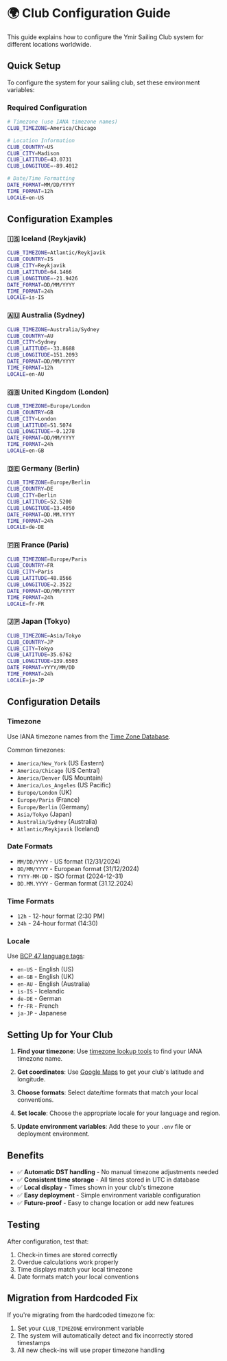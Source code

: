 # 🌍 Club Configuration Guide

This guide explains how to configure the Ymir Sailing Club system for different locations worldwide.

## Quick Setup

To configure the system for your sailing club, set these environment variables:

### Required Configuration

```bash
# Timezone (use IANA timezone names)
CLUB_TIMEZONE=America/Chicago

# Location Information
CLUB_COUNTRY=US
CLUB_CITY=Madison
CLUB_LATITUDE=43.0731
CLUB_LONGITUDE=-89.4012

# Date/Time Formatting
DATE_FORMAT=MM/DD/YYYY
TIME_FORMAT=12h
LOCALE=en-US
```

## Configuration Examples

### 🇮🇸 Iceland (Reykjavik)
```bash
CLUB_TIMEZONE=Atlantic/Reykjavik
CLUB_COUNTRY=IS
CLUB_CITY=Reykjavik
CLUB_LATITUDE=64.1466
CLUB_LONGITUDE=-21.9426
DATE_FORMAT=DD/MM/YYYY
TIME_FORMAT=24h
LOCALE=is-IS
```

### 🇦🇺 Australia (Sydney)
```bash
CLUB_TIMEZONE=Australia/Sydney
CLUB_COUNTRY=AU
CLUB_CITY=Sydney
CLUB_LATITUDE=-33.8688
CLUB_LONGITUDE=151.2093
DATE_FORMAT=DD/MM/YYYY
TIME_FORMAT=12h
LOCALE=en-AU
```

### 🇬🇧 United Kingdom (London)
```bash
CLUB_TIMEZONE=Europe/London
CLUB_COUNTRY=GB
CLUB_CITY=London
CLUB_LATITUDE=51.5074
CLUB_LONGITUDE=-0.1278
DATE_FORMAT=DD/MM/YYYY
TIME_FORMAT=24h
LOCALE=en-GB
```

### 🇩🇪 Germany (Berlin)
```bash
CLUB_TIMEZONE=Europe/Berlin
CLUB_COUNTRY=DE
CLUB_CITY=Berlin
CLUB_LATITUDE=52.5200
CLUB_LONGITUDE=13.4050
DATE_FORMAT=DD.MM.YYYY
TIME_FORMAT=24h
LOCALE=de-DE
```

### 🇫🇷 France (Paris)
```bash
CLUB_TIMEZONE=Europe/Paris
CLUB_COUNTRY=FR
CLUB_CITY=Paris
CLUB_LATITUDE=48.8566
CLUB_LONGITUDE=2.3522
DATE_FORMAT=DD/MM/YYYY
TIME_FORMAT=24h
LOCALE=fr-FR
```

### 🇯🇵 Japan (Tokyo)
```bash
CLUB_TIMEZONE=Asia/Tokyo
CLUB_COUNTRY=JP
CLUB_CITY=Tokyo
CLUB_LATITUDE=35.6762
CLUB_LONGITUDE=139.6503
DATE_FORMAT=YYYY/MM/DD
TIME_FORMAT=24h
LOCALE=ja-JP
```

## Configuration Details

### Timezone
Use IANA timezone names from the [Time Zone Database](https://en.wikipedia.org/wiki/List_of_tz_database_time_zones).

Common timezones:
- `America/New_York` (US Eastern)
- `America/Chicago` (US Central)
- `America/Denver` (US Mountain)
- `America/Los_Angeles` (US Pacific)
- `Europe/London` (UK)
- `Europe/Paris` (France)
- `Europe/Berlin` (Germany)
- `Asia/Tokyo` (Japan)
- `Australia/Sydney` (Australia)
- `Atlantic/Reykjavik` (Iceland)

### Date Formats
- `MM/DD/YYYY` - US format (12/31/2024)
- `DD/MM/YYYY` - European format (31/12/2024)
- `YYYY-MM-DD` - ISO format (2024-12-31)
- `DD.MM.YYYY` - German format (31.12.2024)

### Time Formats
- `12h` - 12-hour format (2:30 PM)
- `24h` - 24-hour format (14:30)

### Locale
Use [BCP 47 language tags](https://developer.mozilla.org/en-US/docs/Web/JavaScript/Reference/Global_Objects/Intl/Locale):
- `en-US` - English (US)
- `en-GB` - English (UK)
- `en-AU` - English (Australia)
- `is-IS` - Icelandic
- `de-DE` - German
- `fr-FR` - French
- `ja-JP` - Japanese

## Setting Up for Your Club

1. **Find your timezone**: Use [timezone lookup tools](https://www.timeanddate.com/worldclock/) to find your IANA timezone name.

2. **Get coordinates**: Use [Google Maps](https://maps.google.com) to get your club's latitude and longitude.

3. **Choose formats**: Select date/time formats that match your local conventions.

4. **Set locale**: Choose the appropriate locale for your language and region.

5. **Update environment variables**: Add these to your `.env` file or deployment environment.

## Benefits

- ✅ **Automatic DST handling** - No manual timezone adjustments needed
- ✅ **Consistent time storage** - All times stored in UTC in database
- ✅ **Local display** - Times shown in your club's timezone
- ✅ **Easy deployment** - Simple environment variable configuration
- ✅ **Future-proof** - Easy to change location or add new features

## Testing

After configuration, test that:
1. Check-in times are stored correctly
2. Overdue calculations work properly
3. Time displays match your local timezone
4. Date formats match your local conventions

## Migration from Hardcoded Fix

If you're migrating from the hardcoded timezone fix:
1. Set your `CLUB_TIMEZONE` environment variable
2. The system will automatically detect and fix incorrectly stored timestamps
3. All new check-ins will use proper timezone handling
